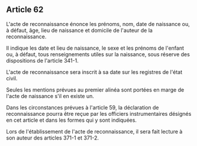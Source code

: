 Article 62
----
L'acte de reconnaissance énonce les prénoms, nom, date de naissance ou, à
défaut, âge, lieu de naissance et domicile de l'auteur de la reconnaissance.

Il indique les date et lieu de naissance, le sexe et les prénoms de l'enfant ou,
à défaut, tous renseignements utiles sur la naissance, sous réserve des
dispositions de l'article 341-1.

L'acte de reconnaissance sera inscrit à sa date sur les registres de l'état
civil.

Seules les mentions prévues au premier alinéa sont portées en marge de l'acte de
naissance s'il en existe un.

Dans les circonstances prévues à l'article 59, la déclaration de reconnaissance
pourra être reçue par les officiers instrumentaires désignés en cet article et
dans les formes qui y sont indiquées.

Lors de l'établissement de l'acte de reconnaissance, il sera fait lecture à son
auteur des articles 371-1 et 371-2.
